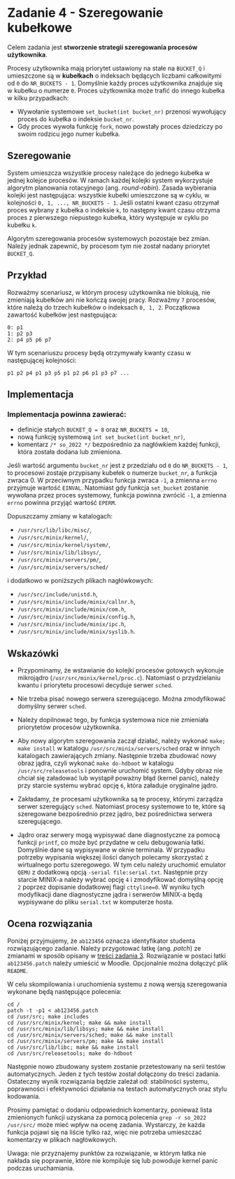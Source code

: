 # Zadanie 4 - Szeregowanie kubełkowe

Celem zadania jest **stworzenie strategii szeregowania procesów użytkownika**.

Procesy użytkownika mają priorytet ustawiony na stałe na `BUCKET_Q` i umieszczone są w **kubełkach** o indeksach będących liczbami całkowitymi od `0` do `NR_BUCKETS - 1`. Domyślnie każdy proces użytkownika znajduje się w kubełku o numerze `0`. Proces użytkownika może trafić do innego kubełka w kilku przypadkach:

- Wywołanie systemowe `set_bucket(int bucket_nr)` przenosi wywołujący proces do kubełka o indeksie `bucket_nr`.
- Gdy proces wywoła funkcję `fork`, nowo powstały proces dziedziczy po swoim rodzicu jego numer kubełka.

## Szeregowanie
System umieszcza wszystkie procesy należące do jednego kubełka w jednej kolejce procesów. W ramach każdej kolejki system wykorzystuje algorytm planowania rotacyjnego (ang. *round-robin*). Zasada wybierania kolejki jest następująca: wszystkie kubełki umieszczone są w cyklu, w kolejności `0, 1, ..., NR_BUCKETS - 1`. Jeśli ostatni kwant czasu otrzymał proces wybrany z kubełka o indeksie `k`, to następny kwant czasu otrzyma proces z pierwszego niepustego kubełka, który występuje w cyklu po kubełku `k`.

Algorytm szeregowania procesów systemowych pozostaje bez zmian. Należy jednak zapewnić, by procesom tym nie został nadany priorytet `BUCKET_Q`.

## Przykład
Rozważmy scenariusz, w którym procesy użytkownika nie blokują, nie zmieniają kubełków ani nie kończą swojej pracy. Rozważmy `7` procesów, które należą do trzech kubełków o indeksach `0, 1, 2`. Początkowa zawartość kubełków jest następująca:
```
0: p1
1: p2 p3
2: p4 p5 p6 p7
```
W tym scenariuszu procesy będą otrzymywały kwanty czasu w następującej kolejności:
```
p1 p2 p4 p1 p3 p5 p1 p2 p6 p1 p3 p7 ...
```

## Implementacja

### Implementacja powinna zawierać:

- definicje stałych `BUCKET_Q = 8` oraz `NR_BUCKETS = 10`,
- nową funkcję systemową `int set_bucket(int bucket_nr)`,
- komentarz `/* so_2022 */` bezpośrednio za nagłówkiem każdej funkcji, która została dodana lub zmieniona.

Jeśli wartość argumentu `bucket_nr` jest z przedziału od `0` do `NR_BUCKETS - 1`, to procesowi zostaje przypisany kubełek o numerze `bucket_nr`, a funkcja zwraca 0. W przeciwnym przypadku funkcja zwraca `-1`, a zmienna `errno` przyjmuje wartość `EINVAL`. Natomiast gdy funkcja `set_bucket` zostanie wywołana przez proces systemowy, funkcja powinna zwrócić `-1`, a zmienna `errno` powinna przyjąć wartość `EPERM`.

Dopuszczamy zmiany w katalogach:
- `/usr/src/lib/libc/misc/`,
- `/usr/src/minix/kernel/`,
- `/usr/src/minix/kernel/system/`,
- `/usr/src/minix/lib/libsys/`,
- `/usr/src/minix/servers/pm/`,
- `/usr/src/minix/servers/sched/`

i dodatkowo w poniższych plikach nagłówkowych:

- `/usr/src/include/unistd.h`,
- `/usr/src/minix/include/minix/callnr.h`,
- `/usr/src/minix/include/minix/com.h`,
- `/usr/src/minix/include/minix/config.h`,
- `/usr/src/minix/include/minix/ipc.h`,
- `/usr/src/minix/include/minix/syslib.h`.

## Wskazówki
- Przypominamy, że wstawianie do kolejki procesów gotowych wykonuje mikrojądro (`/usr/src/minix/kernel/proc.c`). Natomiast o przydzielaniu kwantu i priorytetu procesowi decyduje serwer `sched`.

- Nie trzeba pisać nowego serwera szeregującego. Można zmodyfikować domyślny serwer `sched`.

- Należy dopilnować tego, by funkcja systemowa nice nie zmieniała priorytetów procesów użytkownika.

- Aby nowy algorytm szeregowania zaczął działać, należy wykonać `make; make install` w katalogu `/usr/src/minix/servers/sched` oraz w innych katalogach zawierających zmiany. Następnie trzeba zbudować nowy obraz jądra, czyli wykonać `make do-hdboot` w katalogu `/usr/src/releasetools` i ponownie uruchomić system. Gdyby obraz nie chciał się załadować lub wystąpił poważny błąd (kernel panic), należy przy starcie systemu wybrać opcję `6`, która załaduje oryginalne jądro.

- Zakładamy, że procesami użytkownika są te procesy, którymi zarządza serwer szeregujący `sched`. Natomiast procesy systemowe to te, które są szeregowane bezpośrednio przez jądro, bez pośrednictwa serwera szeregującego.

- Jądro oraz serwery mogą wypisywać dane diagnostyczne za pomocą funkcji `printf`, co może być przydatne w celu debugowania łatki. Domyślnie dane są wypisywane w oknie terminala. W przypadku potrzeby wypisania większej ilości danych polecamy skorzystać z wirtualnego portu szeregowego. W tym celu należy uruchomić emulator `QEMU` z dodatkową opcją `-serial file:serial.txt`. Następnie przy starcie MINIX-a należy wybrać opcję `4` i zmodyfikować domyślną opcję `2` poprzez dopisanie dodatkowej flagi `cttyline=0`. W wyniku tych modyfikacji dane diagnostyczne jądra i serwerów MINIX-a będą wypisywane do pliku `serial.txt` w komputerze hosta.

## Ocena rozwiązania
Poniżej przyjmujemy, że `ab123456` oznacza identyfikator studenta rozwiązującego zadanie. Należy przygotować łatkę (ang. *patch*) ze zmianami w sposób opisany w [treści zadania 3](https://github.com/kfernandez31/SO-3-LCA-PID/blob/main/README.md). Rozwiązanie w postaci łatki `ab123456.patch` należy umieścić w Moodle. Opcjonalnie można dołączyć plik `README`.

W celu skompilowania i uruchomienia systemu z nową wersją szeregowania wykonane będą następujące polecenia:
```
cd /
patch -t -p1 < ab123456.patch
cd /usr/src; make includes
cd /usr/src/minix/kernel; make && make install
cd /usr/src/minix/lib/libsys; make && make install
cd /usr/src/minix/servers/sched; make && make install
cd /usr/src/minix/servers/pm; make && make install
cd /usr/src/lib/libc; make && make install
cd /usr/src/releasetools; make do-hdboot
```
Następnie nowo zbudowany system zostanie przetestowany na serii testów automatycznych. Jeden z tych testów został dołączony do treści zadania. Ostateczny wynik rozwiązania będzie zależał od: stabilności systemu, poprawności i efektywności działania na testach automatycznych oraz stylu kodowania.

Prosimy pamiętać o dodaniu odpowiednich komentarzy, ponieważ lista zmienionych funkcji uzyskana za pomocą polecenia `grep -r so_2022 /usr/src/` może mieć wpływ na ocenę zadania. Wystarczy, że każda funkcja pojawi się na liście tylko raz, więc nie potrzeba umieszczać komentarzy w plikach nagłówkowych.

Uwaga: nie przyznajemy punktów za rozwiązanie, w którym łatka nie nakłada się poprawnie, które nie kompiluje się lub powoduje kernel panic podczas uruchamiania.